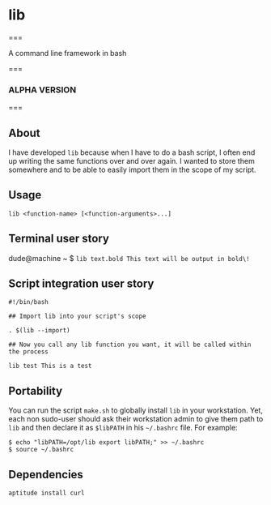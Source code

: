 # lib 
===

A command line framework in bash

===
### ALPHA VERSION
===

## About

I have developed `lib` because when I have to do a bash script, I often end up writing the same functions over and over again. I wanted to store them somewhere and to be able to easily import them in the scope of my script.

## Usage

`lib <function-name> [<function-arguments>...]`

## Terminal user story

dude@machine ~ $ `lib text.bold This text will be output in bold\!`

## Script integration user story

    #!/bin/bash

    ## Import lib into your script's scope

    . $(lib --import)

    ## Now you call any lib function you want, it will be called within the process

    lib test This is a test

## Portability

You can run the script `make.sh` to globally install `lib` in your workstation. Yet, each non sudo-user should ask their workstation admin to give them path to `lib` and then declare it as `$libPATH` in his `~/.bashrc` file. For example:

    $ echo "libPATH=/opt/lib export libPATH;" >> ~/.bashrc
    $ source ~/.bashrc
    
## Dependencies

    aptitude install curl
